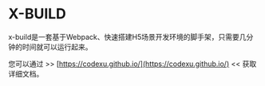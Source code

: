 # X-BUILD

x-build是一套基于Webpack、快速搭建H5场景开发环境的脚手架，只需要几分钟的时间就可以运行起来。

您可以通过 >> [https://codexu.github.io/](https://codexu.github.io/) << 获取详细文档。
